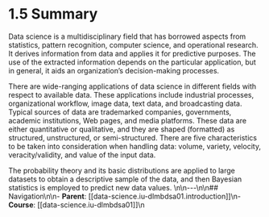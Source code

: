 # 1.5 Summary

Data science is a multidisciplinary field that has borrowed aspects from statistics, pattern recognition, computer science, and operational research. It derives information from data and applies it for predictive purposes. The use of the extracted information depends on the particular application, but in general, it aids an organization’s decision-making processes.

There are wide-ranging applications of data science in different fields with respect to available data. These applications include industrial processes, organizational workflow, image data, text data, and broadcasting data. Typical sources of data are trademarked companies, governments, academic institutions, Web pages, and media platforms. These data are either quantitative or qualitative, and they are shaped (formatted) as structured, unstructured, or semi-structured. There are five characteristics to be taken into consideration when handling data: volume, variety, velocity, veracity/validity, and value of the input data.

The probability theory and its basic distributions are applied to large datasets to obtain a descriptive sample of the data, and then Bayesian statistics is employed to predict new data values.
\n\n---\n\n## Navigation\n\n- **Parent**: [[data-science.iu-dlmbdsa01.introduction]]\n- **Course**: [[data-science.iu-dlmbdsa01]]\n
